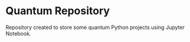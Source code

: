 # Quantum Repository
Repository created to store some quantum Python projects using Jupyter Notebook.
